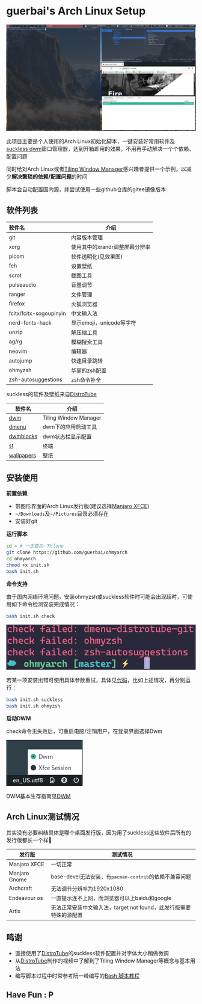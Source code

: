 # guerbai's Arch Linux Setup

![效果图](https://raw.githubusercontent.com/guerbai/scene/main/blog/20210928002146.png)

此项目主要是个人使用的Arch Linux初始化脚本，一键安装好常用软件及[suckless dwm](https://suckless.org/)窗口管理器，达到开箱即用的效果，不用再手动解决一个个依赖、配置问题

同时给对Arch Linux或者[Tiling Window Manager](https://en.wikipedia.org/wiki/Tiling_window_manager)感兴趣者提供一个示例，以减少**解决繁琐的依赖/配置问题**的时间

脚本会自动配置国内源，并尝试使用一些github仓库的gitee镜像版本

## 软件列表

| 软件名                  | 介绍                           |
| :---------------------- | ------------------------------ |
| git                     | 内容版本管理                   |
| xorg                    | 使用其中的xrandr调整屏幕分辨率 |
| picom                   | 软件透明化(见效果图)           |
| feh                     | 设置壁纸                       |
| scrot                   | 截图工具                       |
| pulseaudio              | 音量调节                       |
| ranger                  | 文件管理                       |
| firefox                 | 火狐浏览器                     |
| fcitx/fcitx-sogoupinyin | 中文输入法                     |
| nerd-fonts-hack         | 显示emoji，unicode等字符       |
| unzip                   | 解压缩工具                     |
| ag/rg                   | 模糊搜索工具                   |
| neovim                  | 编辑器                         |
| autojump                | 快速目录跳转                   |
| ohmyzsh                 | 华丽的zsh配置                  |
| zsh-autosuggestions     | zsh命令补全                    |

suckless的软件及壁纸来自[DistroTube](https://gitlab.com/dwt1)

| 软件名                                                    | 介绍                  |
| --------------------------------------------------------- | --------------------- |
| [dwm](https://gitlab.com/dwt1/dwm-distrotube)             | Tiling Window Manager |
| [dmenu](https://gitlab.com/dwt1/dmenu-distrotube)         | dwm下的应用启动工具   |
| [dwmblocks](https://gitlab.com/dwt1/dwmblocks-distrotube) | dwm状态栏显示配置     |
| [st](https://gitlab.com/dwt1/st-distrotube)               | 终端                  |
| [wallpapers](https://gitlab.com/dwt1/wallpapers)          | 壁纸                  |

## 安装使用

**前置依赖**

- 带图形界面的Arch Linux发行版(建议选择[Manjaro XFCE](https://manjaro.org/download/))
- `~/Downloads`及`~/Pictures`目录必须存在
- 安装好git

**运行脚本**

```bash
cd ~ # 一定要在~下clone
git clone https://github.com/guerbai/ohmyarch
cd ohmyarch
chmod +x init.sh
bash init.sh
```

**命令支持**

由于国内网络环境问题，安装ohmyzsh或suckless软件时可能会出现超时，可使用如下命令检测安装完成情况：

```bash
bash init.sh check
```

![](https://raw.githubusercontent.com/guerbai/scene/main/blog/20210928010822.png)

若某一项安装出错可使用具体参数重试，具体见[代码](https://github.com/guerbai/ohmyarch/blob/master/init.sh)，比如上述情况，再分别运行：

```bash
bash init.sh suckless
bash init.sh ohmyzsh
```

**启动DWM**

check命令无失败后，可重启电脑/注销用户，在登录界面选择Dwm

![](https://raw.githubusercontent.com/guerbai/scene/main/blog/20210928011638.png)

DWM基本生存指南见[DWM](https://gitlab.com/dwt1/dwm-distrotube)

## Arch Linux测试情况

其实没有必要纠结具体是哪个桌面发行版，因为用了suckless这些软件后所有的发行版都长一个样🤣

| 发行版        | 测试情况                                                     |
| ------------- | ------------------------------------------------------------ |
| Manjaro XFCE  | 一切正常                                                     |
| Manjaro Gnome | base-devel无法安装，有`pacman-contrib`的依赖不兼容问题       |
| Archcraft     | 无法调节分辨率为1920x1080                                    |
| Endeavour os  | 一直提示连不上网，而浏览器可以上baidu和google                |
| Artix         | 无法正常安装中文输入法，target not found，此发行版需要特殊的源配置 |

## 鸣谢

- 直接使用了[DistroTube](https://gitlab.com/dwt1)的suckless软件配置并对字体大小稍做微调
- 从[DistroTube](https://www.youtube.com/c/DistroTube)制作的视频中了解到了Tiling Window Manager等概念与基本用法
- 编写脚本过程中时常参考阮一峰编写的[Bash 脚本教程]()

## Have Fun  : P